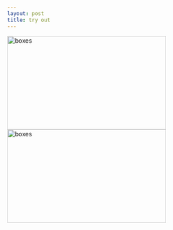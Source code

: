 ```yaml
---
layout: post
title: try out
---
```


<img src="https://farm8.staticflickr.com/7419/16415095876_6a80851b1f_b.jpg" alt="boxes" height="217" width="370">

<img src="https://farm8.staticflickr.com/7413/16415091896_4fb92bccc9_b.jpg" alt="boxes" height="217" width="370">

